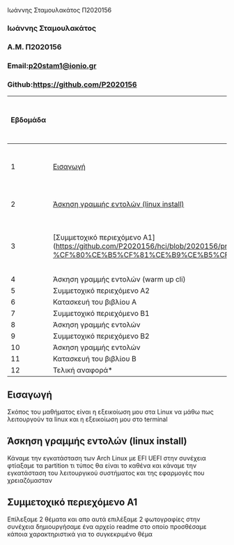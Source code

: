 Ιωάννης Σταμουλακάτος Π2020156
### Ιωάννης Σταμουλακάτος
### A.M. Π2020156
### Email:p20stam1@ionio.gr
### Github:https://github.com/P2020156


| Εβδομάδα | Παραδοτέο | Σύνδεσμος στην [εβδομαδιαία παρουσίαση προόδου στις συζητήσεις](https://github.com/courses-ionio/help/discussions/categories/show-and-tell) | Αυτοαξιολόγηση σύμφωνα με τα κριτήρια της αντίστοιχης άσκησης |
| --- | --- | --- | --- |
| 1 | [Εισαγωγή](https://github.com/P2020156/hci/tree/2020156/projects/2020156#%CE%B5%CE%B9%CF%83%CE%B1%CE%B3%CF%89%CE%B3%CE%AE) | https://github.com/courses-ionio/help/discussions/954| Φαίνεται να είναι μια εύκολη διαδικασία και πιστεύω οτι είναι σε καλό επίπεδο |
| 2 | [Άσκηση γραμμής εντολών (linux install)](https://github.com/P2020156/hci/blob/2020156/projects/2020156/README.MD#%CE%AC%CF%83%CE%BA%CE%B7%CF%83%CE%B7-%CE%B3%CF%81%CE%B1%CE%BC%CE%BC%CE%AE%CF%82-%CE%B5%CE%BD%CF%84%CE%BF%CE%BB%CF%8E%CE%BD-linux-install) |https://github.com/courses-ionio/help/discussions/1012| Η διαδικασία μου φάνηκε μέτριας δυσκολίας |
| 3 | [Συμμετοχικό περιεχόμενο A1]   (https://github.com/P2020156/hci/blob/2020156/projects/2020156/README.MD#%CF%83%CF%85%CE%BC%CE%BC%CE%B5%CF%84%CE%BF%CF%87%CE%B9%CE%BA%CF%8C-%CF%80%CE%B5%CF%81%CE%B9%CE%B5%CF%87%CF%8C%CE%BC%CE%B5%CE%BD%CE%BF-%CE%B11) |https://github.com/courses-ionio/help/discussions/1218 |Η διαδικάσια ήταν σχετικά δύσκολη αλλά θεωρώ οτι είναι σε ένα καλό επίπεδο|
| 4 | Άσκηση γραμμής εντολών (warm up cli) | | |
| 5 | Συμμετοχικό περιεχόμενο A2 | | |
| 6 | Κατασκευή του βιβλίου Α | | |
| 7 | Συμμετοχικό περιεχόμενο B1 | | |
| 8 | Άσκηση γραμμής εντολών | | |
| 9 | Συμμετοχικό περιεχόμενο B2 | | |
| 10 | Άσκηση γραμμής εντολών | | |
| 11 | Κατασκευή του βιβλίου Β | | |
| 12 | Τελική αναφορά* | | |



## Εισαγωγή
Σκόπος του μαθήματος είναι η εξεικοίωση μου στα Linux να μάθω πως λειτουργούν τα linux και η εξεικοίωση μου στο terminal

## Άσκηση γραμμής εντολών (linux install)
Κάναμε την εγκατάσταση των Arch Linux με EFI UEFI στην συνέχεια φτίαξαμε τα partition τι τύπος θα είναι το καθένα και κάναμε την εγκατάσταση του λειτουργικού συστήματος και της εφαρμογές που χρειαζόμασταν

## Συμμετοχικό περιεχόμενο Α1
 Επίλεξαμε 2 θέματα και απο αυτά επιλέξαμε 2 φωτογραφίες στην συνέχεια δημιουργήσαμε ένα αρχείο readme στο οποίο προσθέσαμε κάποια χαρακτηριστικά για το συγκεκριμένο θέμα 
